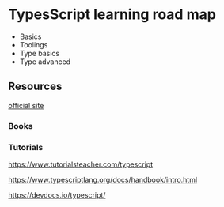 # TypesScript learning road map

- Basics
- Toolings
- Type basics
- Type advanced

## Resources

[official site](https://www.typescriptlang.org/)

### Books

### Tutorials

<https://www.tutorialsteacher.com/typescript>

<https://www.typescriptlang.org/docs/handbook/intro.html>

<https://devdocs.io/typescript/>
